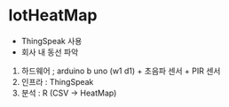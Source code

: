 # IotHeatMap
- ThingSpeak 사용
- 회사 내 동선 파악 


1. 하드웨어 ;  arduino b uno (w1 d1) + 초음파 센서 + PIR 센서
2. 인프라 : ThingSpeak
3. 분석 : R (CSV -> HeatMap)
